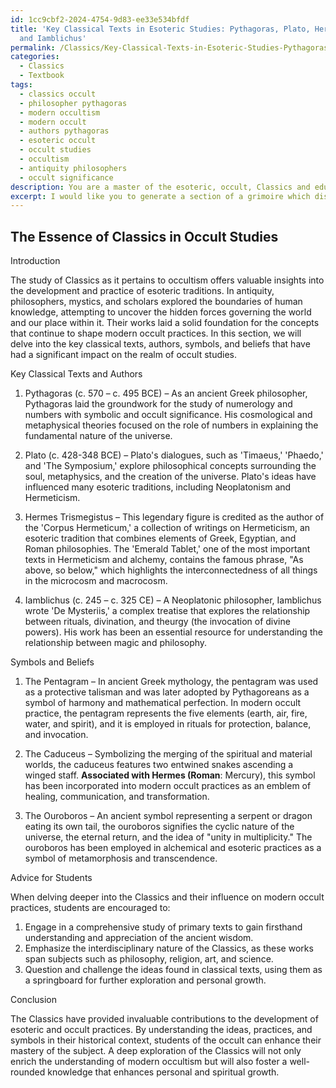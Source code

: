 ```yaml
---
id: 1cc9cbf2-2024-4754-9d83-ee33e534bfdf
title: 'Key Classical Texts in Esoteric Studies: Pythagoras, Plato, Hermes Trismegistus,
  and Iamblichus'
permalink: /Classics/Key-Classical-Texts-in-Esoteric-Studies-Pythagoras-Plato-Hermes-Trismegistus-and-Iamblichus/
categories:
  - Classics
  - Textbook
tags:
  - classics occult
  - philosopher pythagoras
  - modern occultism
  - modern occult
  - authors pythagoras
  - esoteric occult
  - occult studies
  - occultism
  - antiquity philosophers
  - occult significance
description: You are a master of the esoteric, occult, Classics and education, you have written many textbooks on the subject in ways that provide students with rich and deep understanding of the subject. You are being asked to write textbook-like sections on a topic and you do it with full context, explainability, and reliability in accuracy to the true facts of the topic at hand, in a textbook style that a student would easily be able to learn from, in a rich, engaging, and contextual way. Always include relevant context (such as formulas and history), related concepts, and in a way that someone can gain deep insights from.
excerpt: I would like you to generate a section of a grimoire which discusses the essential elements and role of Classics within the realm of occult studies. Please provide a thorough analysis of key classical texts, authors, symbols, and beliefs. Explain how these have influenced and shaped the development of modern esoteric and occult practices, and offer insights and advice for students who wish to delve deeper into the study of Classics as it pertains to the occult.
---
```


## The Essence of Classics in Occult Studies

Introduction

The study of Classics as it pertains to occultism offers valuable insights into the development and practice of esoteric traditions. In antiquity, philosophers, mystics, and scholars explored the boundaries of human knowledge, attempting to uncover the hidden forces governing the world and our place within it. Their works laid a solid foundation for the concepts that continue to shape modern occult practices. In this section, we will delve into the key classical texts, authors, symbols, and beliefs that have had a significant impact on the realm of occult studies.

Key Classical Texts and Authors

1. Pythagoras (c. 570 – c. 495 BCE) – As an ancient Greek philosopher, Pythagoras laid the groundwork for the study of numerology and numbers with symbolic and occult significance. His cosmological and metaphysical theories focused on the role of numbers in explaining the fundamental nature of the universe.

2. Plato (c. 428-348 BCE) – Plato's dialogues, such as 'Timaeus,' 'Phaedo,' and 'The Symposium,' explore philosophical concepts surrounding the soul, metaphysics, and the creation of the universe. Plato's ideas have influenced many esoteric traditions, including Neoplatonism and Hermeticism.

3. Hermes Trismegistus – This legendary figure is credited as the author of the 'Corpus Hermeticum,' a collection of writings on Hermeticism, an esoteric tradition that combines elements of Greek, Egyptian, and Roman philosophies. The 'Emerald Tablet,' one of the most important texts in Hermeticism and alchemy, contains the famous phrase, "As above, so below," which highlights the interconnectedness of all things in the microcosm and macrocosm.

4. Iamblichus (c. 245 – c. 325 CE) – A Neoplatonic philosopher, Iamblichus wrote 'De Mysteriis,' a complex treatise that explores the relationship between rituals, divination, and theurgy (the invocation of divine powers). His work has been an essential resource for understanding the relationship between magic and philosophy.

Symbols and Beliefs

1. The Pentagram – In ancient Greek mythology, the pentagram was used as a protective talisman and was later adopted by Pythagoreans as a symbol of harmony and mathematical perfection. In modern occult practice, the pentagram represents the five elements (earth, air, fire, water, and spirit), and it is employed in rituals for protection, balance, and invocation.

2. The Caduceus – Symbolizing the merging of the spiritual and material worlds, the caduceus features two entwined snakes ascending a winged staff. **Associated with Hermes (Roman**: Mercury), this symbol has been incorporated into modern occult practices as an emblem of healing, communication, and transformation.

3. The Ouroboros – An ancient symbol representing a serpent or dragon eating its own tail, the ouroboros signifies the cyclic nature of the universe, the eternal return, and the idea of "unity in multiplicity." The ouroboros has been employed in alchemical and esoteric practices as a symbol of metamorphosis and transcendence.

Advice for Students

When delving deeper into the Classics and their influence on modern occult practices, students are encouraged to:

1. Engage in a comprehensive study of primary texts to gain firsthand understanding and appreciation of the ancient wisdom.
2. Emphasize the interdisciplinary nature of the Classics, as these works span subjects such as philosophy, religion, art, and science.
3. Question and challenge the ideas found in classical texts, using them as a springboard for further exploration and personal growth.

Conclusion

The Classics have provided invaluable contributions to the development of esoteric and occult practices. By understanding the ideas, practices, and symbols in their historical context, students of the occult can enhance their mastery of the subject. A deep exploration of the Classics will not only enrich the understanding of modern occultism but will also foster a well-rounded knowledge that enhances personal and spiritual growth.
